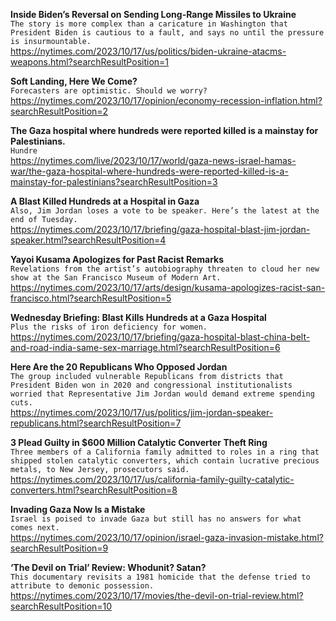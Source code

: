 **Inside Biden’s Reversal on Sending Long-Range Missiles to Ukraine**\
`The story is more complex than a caricature in Washington that President Biden is cautious to a fault, and says no until the pressure is insurmountable.`\
https://nytimes.com/2023/10/17/us/politics/biden-ukraine-atacms-weapons.html?searchResultPosition=1

**Soft Landing, Here We Come?**\
`Forecasters are optimistic. Should we worry?`\
https://nytimes.com/2023/10/17/opinion/economy-recession-inflation.html?searchResultPosition=2

**The Gaza hospital where hundreds were reported killed is a mainstay for Palestinians.**\
`Hundre`\
https://nytimes.com/live/2023/10/17/world/gaza-news-israel-hamas-war/the-gaza-hospital-where-hundreds-were-reported-killed-is-a-mainstay-for-palestinians?searchResultPosition=3

**A Blast Killed Hundreds at a Hospital in Gaza**\
`Also, Jim Jordan loses a vote to be speaker. Here’s the latest at the end of Tuesday.`\
https://nytimes.com/2023/10/17/briefing/gaza-hospital-blast-jim-jordan-speaker.html?searchResultPosition=4

**Yayoi Kusama Apologizes for Past Racist Remarks**\
`Revelations from the artist’s autobiography threaten to cloud her new show at the San Francisco Museum of Modern Art.`\
https://nytimes.com/2023/10/17/arts/design/kusama-apologizes-racist-san-francisco.html?searchResultPosition=5

**Wednesday Briefing: Blast Kills Hundreds at a Gaza Hospital**\
`Plus the risks of iron deficiency for women.`\
https://nytimes.com/2023/10/17/briefing/gaza-hospital-blast-china-belt-and-road-india-same-sex-marriage.html?searchResultPosition=6

**Here Are the 20 Republicans Who Opposed Jordan**\
`The group included vulnerable Republicans from districts that President Biden won in 2020 and congressional institutionalists worried that Representative Jim Jordan would demand extreme spending cuts.`\
https://nytimes.com/2023/10/17/us/politics/jim-jordan-speaker-republicans.html?searchResultPosition=7

**3 Plead Guilty in $600 Million Catalytic Converter Theft Ring**\
`Three members of a California family admitted to roles in a ring that shipped stolen catalytic converters, which contain lucrative precious metals, to New Jersey, prosecutors said.`\
https://nytimes.com/2023/10/17/us/california-family-guilty-catalytic-converters.html?searchResultPosition=8

**Invading Gaza Now Is a Mistake**\
`Israel is poised to invade Gaza but still has no answers for what comes next.`\
https://nytimes.com/2023/10/17/opinion/israel-gaza-invasion-mistake.html?searchResultPosition=9

**‘The Devil on Trial’ Review: Whodunit? Satan?**\
`This documentary revisits a 1981 homicide that the defense tried to attribute to demonic possession.`\
https://nytimes.com/2023/10/17/movies/the-devil-on-trial-review.html?searchResultPosition=10

